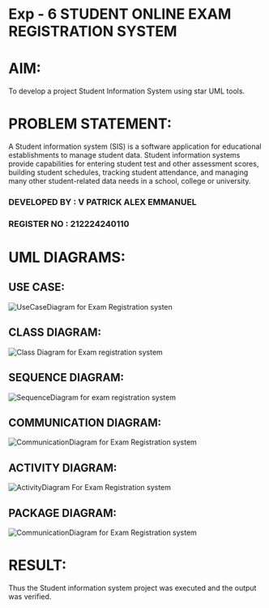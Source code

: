 # Exp - 6 STUDENT ONLINE EXAM REGISTRATION SYSTEM

# AIM:
To develop a project Student Information System using star UML tools.

# PROBLEM STATEMENT:
A Student information system (SIS) is a software application for educational establishments to manage student data. Student information systems provide capabilities for entering student test and other assessment scores, building student schedules, tracking student attendance, and managing many other student-related data needs in a school, college or university.

### DEVELOPED BY : V PATRICK ALEX EMMANUEL
### REGISTER NO : 212224240110
# UML DIAGRAMS:

## USE CASE:
![UseCaseDiagram for Exam Registration systen](https://github.com/user-attachments/assets/632b9f67-a2e9-46bd-92eb-82ab9330df87)

## CLASS DIAGRAM:
![Class Diagram for Exam registration system](https://github.com/user-attachments/assets/d5d7950d-a227-4842-9c00-0754ca5d6979)

## SEQUENCE DIAGRAM:
![SequenceDiagram for exam registration system](https://github.com/user-attachments/assets/22421c83-869c-4c53-bff5-9ad55a608ae6)

## COMMUNICATION DIAGRAM:
![CommunicationDiagram for Exam Registration system](https://github.com/user-attachments/assets/384f9dc8-933f-49bf-8d9b-3cd0d73f5557)

## ACTIVITY DIAGRAM:
![ActivityDiagram For Exam Registration system](https://github.com/user-attachments/assets/bca065e8-3daf-4bb2-ab9e-e63af5257df9)

## PACKAGE DIAGRAM:
![CommunicationDiagram for Exam Registration system](https://github.com/user-attachments/assets/53c6373d-d8fd-4dbd-a274-a2d720a94f5f)

# RESULT:
Thus the Student information system project was executed and the output was verified.
